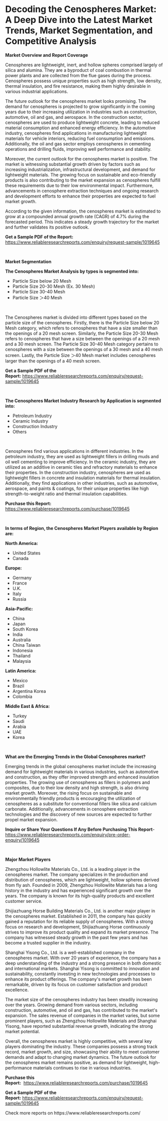 <p><h1>Decoding the Cenospheres Market: A Deep Dive into the Latest Market Trends, Market Segmentation, and Competitive Analysis</h1></p><p><strong>Market Overview and Report Coverage</strong></p>
<p><p>Cenospheres are lightweight, inert, and hollow spheres comprised largely of silica and alumina. They are a byproduct of coal combustion in thermal power plants and are collected from the flue gases during the process. Cenospheres possess unique properties such as high strength, low density, thermal insulation, and fire resistance, making them highly desirable in various industrial applications.</p><p>The future outlook for the cenospheres market looks promising. The demand for cenospheres is projected to grow significantly in the coming years due to their increasing utilization in industries such as construction, automotive, oil and gas, and aerospace. In the construction sector, cenospheres are used to produce lightweight concrete, leading to reduced material consumption and enhanced energy efficiency. In the automotive industry, cenospheres find applications in manufacturing lightweight materials for vehicle interiors, reducing fuel consumption and emissions. Additionally, the oil and gas sector employs cenospheres in cementing operations and drilling fluids, improving well performance and stability.</p><p>Moreover, the current outlook for the cenospheres market is positive. The market is witnessing substantial growth driven by factors such as increasing industrialization, infrastructural development, and demand for lightweight materials. The growing focus on sustainable and eco-friendly products is also contributing to the market expansion as cenospheres fulfill these requirements due to their low environmental impact. Furthermore, advancements in cenosphere extraction techniques and ongoing research and development efforts to enhance their properties are expected to fuel market growth.</p><p>According to the given information, the cenospheres market is estimated to grow at a compounded annual growth rate (CAGR) of 4.7% during the forecasted period. This indicates a steady growth trajectory for the market and further validates its positive outlook.</p></p>
<p><strong>Get a Sample PDF of the Report:</strong> <a href="https://www.reliableresearchreports.com/enquiry/request-sample/1019645">https://www.reliableresearchreports.com/enquiry/request-sample/1019645</a></p>
<p>&nbsp;</p>
<p><strong>Market Segmentation</strong></p>
<p><strong>The Cenospheres Market Analysis by types is segmented into:</strong></p>
<p><ul><li>Particle Size below 20 Mesh</li><li>Particle Size 20-30 Mesh (Ex. 30 Mesh)</li><li>Particle Size 30-40 Mesh</li><li>Particle Size ＞40 Mesh</li></ul></p>
<p>&nbsp;</p>
<p><p>The Cenospheres market is divided into different types based on the particle size of the cenospheres. Firstly, there is the Particle Size below 20 Mesh category, which refers to cenospheres that have a size smaller than the openings of a 20 mesh screen. Similarly, the Particle Size 20-30 Mesh refers to cenospheres that have a size between the openings of a 20 mesh and a 30 mesh screen. The Particle Size 30-40 Mesh category pertains to cenospheres with a size between the openings of a 30 mesh and a 40 mesh screen. Lastly, the Particle Size ＞40 Mesh market includes cenospheres larger than the openings of a 40 mesh screen.</p></p>
<p><strong>Get a Sample PDF of the Report:</strong>&nbsp;<a href="https://www.reliableresearchreports.com/enquiry/request-sample/1019645">https://www.reliableresearchreports.com/enquiry/request-sample/1019645</a></p>
<p>&nbsp;</p>
<p><strong>The Cenospheres Market Industry Research by Application is segmented into:</strong></p>
<p><ul><li>Petroleum Industry</li><li>Ceramic Industry</li><li>Construction Industry</li><li>Others</li></ul></p>
<p>&nbsp;</p>
<p><p>Cenospheres find various applications in different industries. In the petroleum industry, they are used as lightweight fillers in drilling muds and oil well cementing to improve efficiency. In the ceramic industry, they are utilized as an additive in ceramic tiles and refractory materials to enhance their properties. In the construction industry, cenospheres are used as lightweight fillers in concrete and insulation materials for thermal insulation. Additionally, they find applications in other industries, such as automotive, aerospace, and paints & coatings, for their unique properties like high strength-to-weight ratio and thermal insulation capabilities.</p></p>
<p><strong>Purchase this Report:</strong>&nbsp; <a href="https://www.reliableresearchreports.com/purchase/1019645">https://www.reliableresearchreports.com/purchase/1019645</a></p>
<p>&nbsp;</p>
<p><strong>In terms of Region, the Cenospheres Market Players available by Region are:</strong></p>
<p>
    <p> <strong> North America: </strong>
        <ul>
            <li>United States</li>
            <li>Canada</li>
        </ul>
        </p> 
    <p> <strong> Europe: </strong>
        <ul>
            <li>Germany</li>
            <li>France</li>
            <li>U.K.</li>
            <li>Italy</li>
            <li>Russia</li>
        </ul>
        </p> 
    <p> <strong> Asia-Pacific: </strong>
        <ul>
            <li>China</li>
            <li>Japan</li>
            <li>South Korea</li>
            <li>India</li>
            <li>Australia</li>
            <li>China Taiwan</li>
            <li>Indonesia</li>
            <li>Thailand</li>
            <li>Malaysia</li>
        </ul>
        </p> 
    <p> <strong> Latin America: </strong>
        <ul>
            <li>Mexico</li>
            <li>Brazil</li>
            <li>Argentina Korea</li>
            <li>Colombia</li>
        </ul>
        </p> 
    <p> <strong> Middle East & Africa: </strong>
        <ul>
            <li>Turkey</li>
            <li>Saudi</li>
            <li>Arabia</li>
            <li>UAE</li>
            <li>Korea</li>
        </ul>
    </p>
    </p>
<p>&nbsp;</p>
<p><strong>What are the Emerging Trends in the Global Cenospheres market?</strong></p>
<p><p>Emerging trends in the global cenospheres market include the increasing demand for lightweight materials in various industries, such as automotive and construction, as they offer improved strength and enhanced insulation properties. The growing use of cenospheres as fillers in polymers and composites, due to their low density and high strength, is also driving market growth. Moreover, the rising focus on sustainable and environmentally friendly products is encouraging the utilization of cenospheres as a substitute for conventional fillers like silica and calcium carbonate. Additionally, advancements in cenosphere extraction technologies and the discovery of new sources are expected to further propel market expansion.</p></p>
<p><strong>Inquire or Share Your Questions If Any Before Purchasing This Report</strong>- <a href="https://www.reliableresearchreports.com/enquiry/pre-order-enquiry/1019645">https://www.reliableresearchreports.com/enquiry/pre-order-enquiry/1019645</a></p>
<p>&nbsp;</p>
<p><strong>Major Market Players</strong></p>
<p><p>Zhengzhou Hollowlite Materials Co., Ltd. is a leading player in the cenospheres market. The company specializes in the production and distribution of cenospheres, which are lightweight, hollow spheres derived from fly ash. Founded in 2009, Zhengzhou Hollowlite Materials has a long history in the industry and has experienced significant growth over the years. The company is known for its high-quality products and excellent customer service.</p><p>Shijiazhuang Horse Building Materials Co., Ltd. is another major player in the cenospheres market. Established in 2011, the company has quickly gained a reputation for its reliable supply of cenospheres. With a strong focus on research and development, Shijiazhuang Horse continuously strives to improve its product quality and expand its market presence. The company has witnessed steady growth in the past few years and has become a trusted supplier in the industry.</p><p>Shanghai Yisong Co., Ltd. is a well-established company in the cenospheres market. With over 20 years of experience, the company has a deep understanding of the industry and a strong presence in both domestic and international markets. Shanghai Yisong is committed to innovation and sustainability, constantly investing in new technologies and processes to enhance its product offerings. The company's market growth has been remarkable, driven by its focus on customer satisfaction and product excellence.</p><p>The market size of the cenospheres industry has been steadily increasing over the years. Growing demand from various sectors, including construction, automotive, and oil and gas, has contributed to the market's expansion. The sales revenue of companies in the market varies, but some prominent players, such as Zhengzhou Hollowlite Materials and Shanghai Yisong, have reported substantial revenue growth, indicating the strong market potential.</p><p>Overall, the cenospheres market is highly competitive, with several key players dominating the industry. These companies possess a strong track record, market growth, and size, showcasing their ability to meet customer demands and adapt to changing market dynamics. The future outlook for the cenospheres market remains positive, as demand for lightweight, high-performance materials continues to rise in various industries.</p></p>
<p><strong>Purchase this Report:</strong>&nbsp;&nbsp;<a href="https://www.reliableresearchreports.com/purchase/1019645">https://www.reliableresearchreports.com/purchase/1019645</a></p>
<p></p>
<p><strong>Get a Sample PDF of the Report:</strong>&nbsp;<a href="https://www.reliableresearchreports.com/enquiry/request-sample/1019645">https://www.reliableresearchreports.com/enquiry/request-sample/1019645</a></p>
<p>Check more reports on https://www.reliableresearchreports.com/</p>
